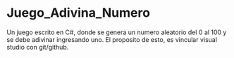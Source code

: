 # Juego_Adivina_Numero

Un juego escrito en C#, donde se genera un numero aleatorio del 0 al 100 y se debe adivinar ingresando uno.
El proposito de esto, es vincular visual studio con git/github.
